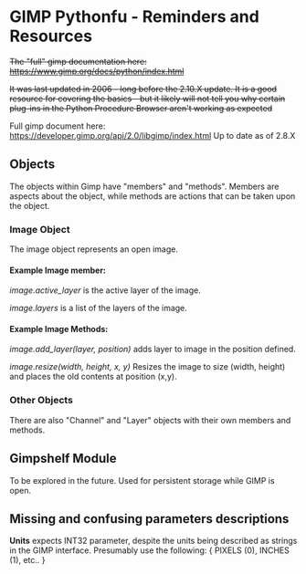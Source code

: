 # GIMP Pythonfu - Reminders and Resources

~~The "full" gimp documentation here: https://www.gimp.org/docs/python/index.html~~

~~It was last updated in 2006 - long before the 2.10.X update. It is a good resource for covering the basics - but it likely will not tell you why certain plug-ins in the Python Procedure Browser aren't working as expected~~

Full gimp document here: https://developer.gimp.org/api/2.0/libgimp/index.html Up to date as of 2.8.X

## Objects

The objects within Gimp have "members" and "methods". Members are aspects about the object, while methods are actions that can be taken upon the object.

### Image Object

The image object represents an open image. 

#### Example Image member:
_image.active_layer_ is the active layer of the image. 

_image.layers_ is a list of the layers of the image.

#### Example Image Methods:
_image.add_layer(layer, position)_ adds layer to image in the position defined.

_image.resize(width, height, x, y)_ Resizes the image to size (width, height) and places the old contents at position (x,y).

### Other Objects
There are also "Channel" and "Layer" objects with their own members and methods.

## Gimpshelf Module
To be explored in the future. Used for persistent storage while GIMP is open.

## Missing and confusing parameters descriptions

**Units** expects INT32 parameter, despite the units being described as strings in the GIMP interface. Presumably use the following:  { PIXELS (0), INCHES (1), etc.. }

